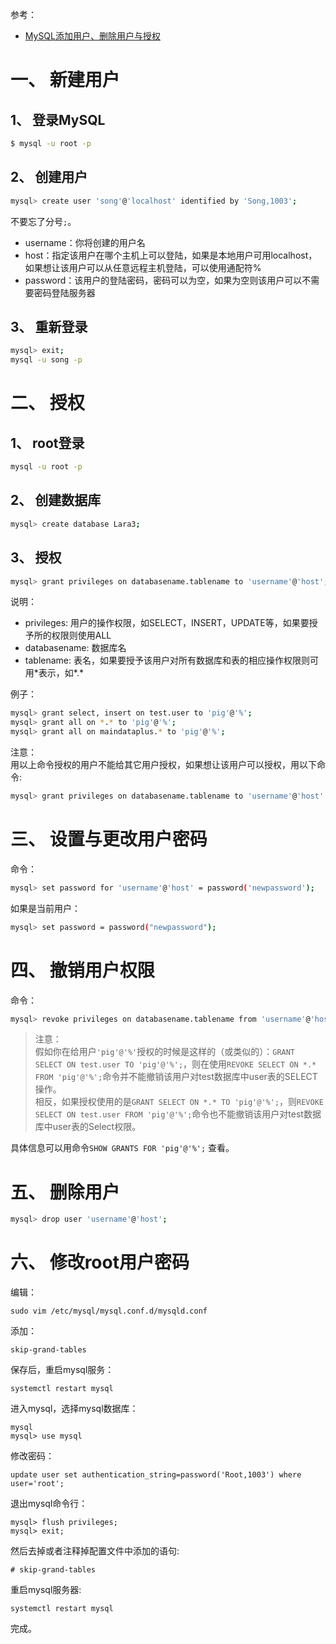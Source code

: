 参考：  
* [MySQL添加用户、删除用户与授权](https://www.cnblogs.com/wanghetao/p/3806888.html)  

# 一、 新建用户
## 1、 登录MySQL
```sh
$ mysql -u root -p
```

## 2、 创建用户
```sh
mysql> create user 'song'@'localhost' identified by 'Song,1003';
```
不要忘了分号`;`。  

* username：你将创建的用户名
* host：指定该用户在哪个主机上可以登陆，如果是本地用户可用localhost，如果想让该用户可以从任意远程主机登陆，可以使用通配符%
* password：该用户的登陆密码，密码可以为空，如果为空则该用户可以不需要密码登陆服务器

## 3、 重新登录
```sh
mysql> exit;
mysql -u song -p
```


# 二、 授权
## 1、 root登录
```sh
mysql -u root -p
```

## 2、 创建数据库
```sh
mysql> create database Lara3;
```

## 3、 授权
```sh
mysql> grant privileges on databasename.tablename to 'username'@'host';
```
说明：  
* privileges: 用户的操作权限，如SELECT，INSERT，UPDATE等，如果要授予所的权限则使用ALL
* databasename: 数据库名
* tablename: 表名，如果要授予该用户对所有数据库和表的相应操作权限则可用\*表示，如\*.\*

例子：  
```sh
mysql> grant select, insert on test.user to 'pig'@'%';
mysql> grant all on *.* to 'pig'@'%';
mysql> grant all on maindataplus.* to 'pig'@'%';
```

注意：  
用以上命令授权的用户不能给其它用户授权，如果想让该用户可以授权，用以下命令:  
```sh
mysql> grant privileges on databasename.tablename to 'username'@'host' with grant option;
```


# 三、 设置与更改用户密码
命令：  
```sh
mysql> set password for 'username'@'host' = password('newpassword');
```
如果是当前用户：  
```sh
mysql> set password = password("newpassword");
```

# 四、 撤销用户权限
命令：  
```sh
mysql> revoke privileges on databasename.tablename from 'username'@'host';
```
>注意：  
假如你在给用户`'pig'@'%'`授权的时候是这样的（或类似的）：`GRANT SELECT ON test.user TO 'pig'@'%';`，则在使用`REVOKE SELECT ON *.* FROM 'pig'@'%';`命令并不能撤销该用户对test数据库中user表的SELECT 操作。  
相反，如果授权使用的是`GRANT SELECT ON *.* TO 'pig'@'%';`，则`REVOKE SELECT ON test.user FROM 'pig'@'%';`命令也不能撤销该用户对test数据库中user表的Select权限。  

具体信息可以用命令`SHOW GRANTS FOR 'pig'@'%';` 查看。  


# 五、 删除用户
```sh
mysql> drop user 'username'@'host';
```

# 六、 修改root用户密码
编辑：  
```
sudo vim /etc/mysql/mysql.conf.d/mysqld.conf
```
添加：  
```
skip-grand-tables
```
保存后，重启mysql服务：  
```
systemctl restart mysql
```

进入mysql，选择mysql数据库：  
```
mysql
mysql> use mysql
```

修改密码：  
```
update user set authentication_string=password('Root,1003') where user='root';
```

退出mysql命令行：  
```
mysql> flush privileges;
mysql> exit;
```

然后去掉或者注释掉配置文件中添加的语句:  
```
# skip-grand-tables
```
重启mysql服务器:  
```
systemctl restart mysql
```
完成。
